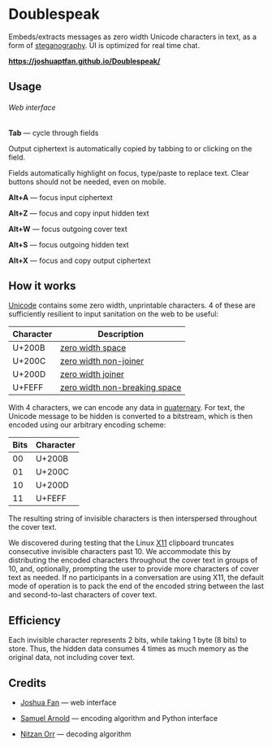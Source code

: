 # Doublespeak

Embeds/extracts messages as zero width Unicode characters in text, as a form of [steganography](https://en.wikipedia.org/wiki/Steganography). UI is optimized for real time chat.

__https://joshuaptfan.github.io/Doublespeak/__

## Usage

###### Web interface

__Tab__ — cycle through fields

Output ciphertext is automatically copied by tabbing to or clicking on the field.

Fields automatically highlight on focus, type/paste to replace text. Clear buttons should not be needed, even on mobile.

__Alt+A__ — focus input ciphertext

__Alt+Z__ — focus and copy input hidden text

__Alt+W__ — focus outgoing cover text

__Alt+S__ — focus outgoing hidden text

__Alt+X__ — focus and copy output ciphertext

## How it works

[Unicode](https://en.wikipedia.org/wiki/Unicode) contains some zero width, unprintable characters. 4 of these are sufficiently resilient to input sanitation on the web to be useful:

| Character | Description |
| --------- | ----------- |
| U+200B    | [zero width space](https://en.wikipedia.org/wiki/Zero-width_space) |
| U+200C    | [zero width non-joiner](https://en.wikipedia.org/wiki/Zero-width_non-joiner) |
| U+200D    | [zero width joiner](https://en.wikipedia.org/wiki/Zero-width_joiner) |
| U+FEFF    | [zero width non-breaking space](https://en.wikipedia.org/wiki/Byte_order_mark) |

With 4 characters, we can encode any data in [quaternary](https://en.wikipedia.org/wiki/Quaternary_numeral_system). For text, the Unicode message to be hidden is converted to a bitstream, which is then encoded using our arbitrary encoding scheme:

| Bits | Character |
| ---- | --------- |
| 00   | U+200B    |
| 01   | U+200C    |
| 10   | U+200D    |
| 11   | U+FEFF    |

The resulting string of invisible characters is then interspersed throughout the cover text.

We discovered during testing that the Linux [X11](https://en.wikipedia.org/wiki/X_Window_System) clipboard truncates consecutive invisible characters past 10. We accommodate this by distributing the encoded characters throughout the cover text in groups of 10, and, optionally, prompting the user to provide more characters of cover text as needed. If no participants in a conversation are using X11, the default mode of operation is to pack the end of the encoded string between the last and second-to-last characters of cover text.

## Efficiency

Each invisible character represents 2 bits, while taking 1 byte (8 bits) to store. Thus, the hidden data consumes 4 times as much memory as the original data, not including cover text.

## Credits

* [Joshua Fan](https://github.com/joshuaptfan) — web interface

* [Samuel Arnold](https://github.com/Grond66) — encoding algorithm and Python interface

* [Nitzan Orr](https://github.com/orrblue) — decoding algorithm